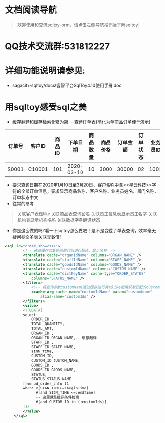 # 文档阅读导航

> 欢迎使用和交流sqltoy-orm，请点击左侧导航栏开始了解sqltoy!

# QQ技术交流群:531812227

# 详细功能说明请参见:
  * sagacity-sqltoy/docs/睿智平台SqlToy4.10使用手册.doc

# 用sqltoy感受sql之美 

* 缓存翻译和缓存检索化繁为简---查询订单表(简化为单商品订单便于演示)

订单号|客户ID|商品ID|下单日期|商品数量|商品价格|订单金额|订单状态|业务员ID|部门
------|------|-----|-----|-----|-----|----|---|----|----
S0001|C10001|101|2020-03-10|10|3000|30000|02|1001|N002


* 要求查询日期在2020年1月10日至3月20日、客户名称中含<<星云科技>>字符的全部订单信息，要求显示商品名称、客户名称、业务员姓名、部门名称、订单状态中文
* 往常的思考
> 关联客户表做like
> 关联商品表查询品名
> 关联员工信息表显示员工名字
> 关联机构表显示机构名称
> 关联数据字典翻译状态

* 你是这么做的吗?看一下sqltoy怎么做吧！是不是变成了单表查询，效率毫无疑问秒杀多表关联无数倍!
```xml
<sql id="order_showcase">
		<!-- 通过缓存对最终结果代码进行翻译，显示名称 -->
		<translate cache="organIdName" columns="ORGAN_NAME" />
		<translate cache="staffIdName" columns="STAFF_NAME" />
		<translate cache="goodsIdName" columns="GOODS_NAME" />
		<translate cache="customIdName" columns="CUSTOM_NAME" />
		<translate cache="dictKeyName" cache-type="ORDER_STATUS"
			columns="STATUS_NAME" />
		<filters>
			<!-- 将查询参数customName通过缓存进行类似like检索获取匹配的customId数组作为查询条件 -->
			<cache-arg cache-name="customIdName" param="customName"
				alias-name="customIds" />
		</filters>
		<value>
		<![CDATA[
		select
			ORDER_ID ,
			TOTAL_QUANTITY,
			TOTAL_AMT,
			ORGAN_ID ,
			ORGAN_ID ORGAN_NAME,-- 缓存翻译
			STAFF_ID ,
			STAFF_ID STAFF_NAME,
			SIGN_TIME,
			CUSTOM_ID,
			CUSTOM_ID CUSTOM_NAME,
			GOODS_ID ,
			GOODS_ID GOODS_NAME,
			STATUS,
			STATUS STATUS_NAME
		from od_order_info t1
		where #[SIGN_TIME>=:beginTime]
		      #[and SIGN_TIME <=:endTime]
		      -- 这里就是缓存条件检索
		      #[and CUSTOM_ID in (:customIds)]
		]]>
		</value>
	</sql>
```










